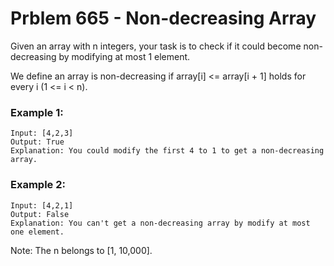 # Prblem 665 - Non-decreasing Array

Given an array with n integers, your task is to check if it could become non-decreasing by modifying at most 1 element.

We define an array is non-decreasing if array[i] <= array[i + 1] holds for every i (1 <= i < n).

### Example 1:

``` text
Input: [4,2,3]
Output: True
Explanation: You could modify the first 4 to 1 to get a non-decreasing array.
```

### Example 2:

``` text
Input: [4,2,1]
Output: False
Explanation: You can't get a non-decreasing array by modify at most one element.
```

Note: The n belongs to [1, 10,000].